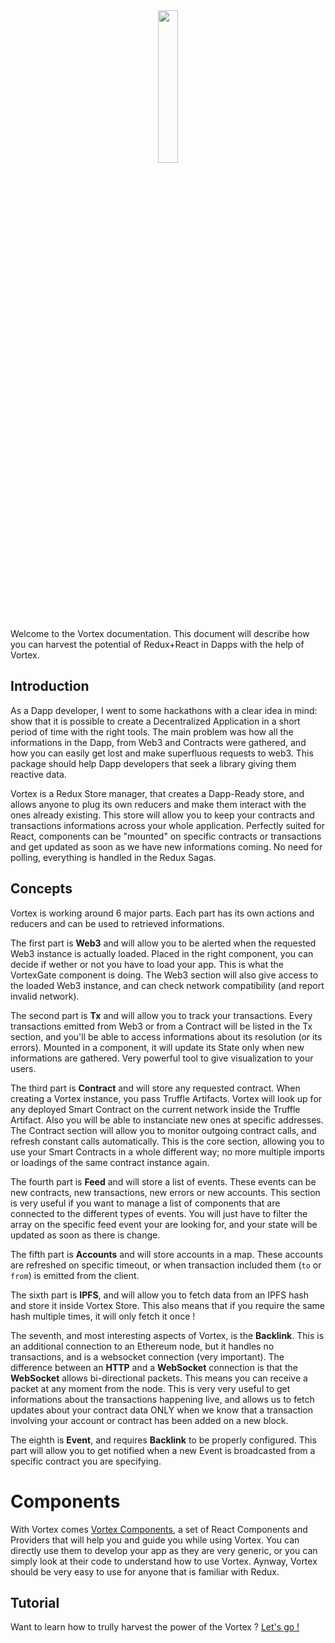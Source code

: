 <div align="center" >
<img width="25%" src="https://gitlab.com/Horyus/vortex/vortex/raw/master/.assets/vortex.png">
</div>

Welcome to the Vortex documentation. This document will describe how you can harvest the potential of Redux+React in Dapps with the help of Vortex.

## Introduction

As a Dapp developer, I went to some hackathons with a clear idea in mind: show that it is possible to create a Decentralized Application in a short period of time with the right tools. The main problem was how all the informations in the Dapp, from Web3 and Contracts were gathered, and how you can easily get lost and make superfluous requests to web3. This package should help Dapp developers that seek a library giving them reactive data.

Vortex is a Redux Store manager, that creates a Dapp-Ready store, and allows anyone to plug its own reducers and make them interact with the ones already existing. This store will allow you to keep your contracts and transactions informations across your whole application. Perfectly suited for React, components can be "mounted" on specific contracts or transactions and get updated as soon as we have new informations coming. No need for polling, everything is handled in the Redux Sagas.


## Concepts

Vortex is working around 6 major parts. Each part has its own actions and reducers and can be used to retrieved informations.

The first part is **Web3** and will allow you to be alerted when the requested Web3 instance is actually loaded. Placed in the right component, you can decide if wether or not you have to load your app. This is what the VortexGate component is doing. The Web3 section will also give access to the loaded Web3 instance, and can check network compatibility (and report invalid network).

The second part is **Tx** and will allow you to track your transactions. Every transactions emitted from Web3 or from a Contract will be listed in the Tx section, and you'll be able to access informations about its resolution (or its errors). Mounted in a component, it will update its State only when new informations are gathered. Very powerful tool to give visualization to your users.

The third part is **Contract** and will store any requested contract. When creating a Vortex instance, you pass Truffle Artifacts. Vortex will look up for any deployed Smart Contract on the current network inside the Truffle Artifact. Also you will be able to instanciate new ones at specific addresses. The Contract section will allow you to monitor outgoing contract calls, and refresh constant calls automatically. This is the core section, allowing you to use your Smart Contracts in a whole different way; no more multiple imports or loadings of the same contract instance again.

The fourth part is **Feed** and will store a list of events. These events can be new contracts, new transactions, new errors or new accounts. This section is very useful if you want to manage a list of components that are connected to the different types of events. You will just have to filter the array on the specific feed event your are looking for, and your state will be updated as soon as there is change.

The fifth part is **Accounts** and will store accounts in a map. These accounts are refreshed on specific timeout, or when transaction included them (`to` or `from`) is emitted from the client.

The sixth part is **IPFS**, and will allow you to fetch data from an IPFS hash and store it inside Vortex Store. This also means that if you require the same hash multiple times, it will only fetch it once !

The seventh, and most interesting aspects of Vortex, is the **Backlink**. This is an additional connection to an Ethereum node, but it handles no transactions, and is a websocket connection (very important). The difference between an **HTTP** and a **WebSocket** connection is that the **WebSocket** allows bi-directional packets. This means you can receive a packet at any moment from the node. This is very very useful to get informations about the transactions happening live, and allows us to fetch updates about your contract data ONLY when we know that a transaction involving your account or contract has been added on a new block.

The eighth is **Event**, and requires **Backlink** to be properly configured. This part will allow you to get notified when a new Event is broadcasted from a specific contract you are specifying.

# Components

With Vortex comes [Vortex Components](./tutorial.md#vortexgate), a set of React Components and Providers that will help you and guide you while using Vortex. You can directly use them to develop your app as they are very generic, or you can simply look at their code to understand how to use Vortex. Aynway, Vortex should be very easy to use for anyone that is familiar with Redux.

## Tutorial

Want to learn how to trully harvest the power of the Vortex ? [Let's go !](./tutorial.md)

